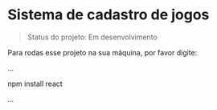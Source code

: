 <h1>Sistema de cadastro de jogos</h1>

> Status do projeto: Em desenvolvimento

Para rodas esse projeto na sua máquina, por favor digite:

...

npm install react

...
